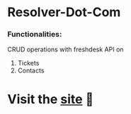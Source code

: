 # Resolver-Dot-Com

### Functionalities:

CRUD operations with freshdesk API on
1. Tickets
2. Contacts


# Visit the [site](https://freshdesk-api-clone.netlify.app/) 🚀
